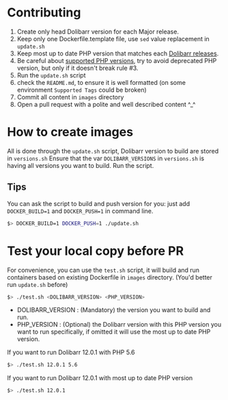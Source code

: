 # Contributing
1. Create only head Dolibarr version for each Major release.
2. Keep only one Dockerfile.template file, use `sed` value replacement in `update.sh`
3. Keep most up to date PHP version that matches each [Dolibarr releases](https://wiki.dolibarr.org/index.php/Versions).
4. Be careful about [supported PHP versions](https://www.php.net/supported-versions.php), try to avoid deprecated PHP version, but only if it doesn't break rule #3.
5. Run the `update.sh` script
6. check the `README.md`, to ensure it is well formatted (on some environment `Supported Tags` could be broken) 
7. Commit all content in `images` directory
8. Open a pull request with a polite and well described content ^_^

# How to create images
All is done through the `update.sh` script, Dolibarr version to build are stored in `versions.sh`
Ensure that the var `DOLIBARR_VERSIONS` in `versions.sh` is having all versions you want to build.
Run the script.

## Tips
You can ask the script to build and push version for you: just add `DOCKER_BUILD=1` and `DOCKER_PUSH=1` in command line.
```bash
$> DOCKER_BUILD=1 DOCKER_PUSH=1 ./update.sh
```

# Test your local copy before PR
For convenience, you can use the `test.sh` script, it will build and run containers based on existing Dockerfile in `images` directory. (You'd better run `update.sh` before)
```bash
$> ./test.sh <DOLIBARR_VERSION> <PHP_VERSION>
```
* DOLIBARR_VERSION : (Mandatory) the version you want to build and run.
* PHP_VERSION : (Optional) the Dolibarr version with this PHP version you want to run specifically, if omitted it will use the most up to date PHP version.

If you want to run Dolibarr 12.0.1 with PHP 5.6
```bash
$> ./test.sh 12.0.1 5.6
```
If you want to run Dolibarr 12.0.1 with most up to date PHP version
```bash
$> ./test.sh 12.0.1
```
